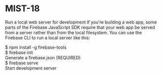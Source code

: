 # MIST-18

Run a local web server for development
If you're building a web app, some parts of the Firebase JavaScript SDK require that your web app be served from a server rather than from the local filesystem. You can use the Firebase CLI to run a local server like this:

$ npm install -g firebase-tools\
$ firebase init    
 Generate a firebase.json (REQUIRED)\
$ firebase serve  
 Start development server